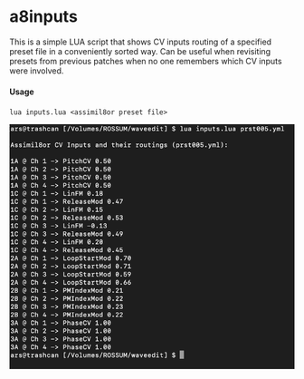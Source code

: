 # a8inputs

This is a simple LUA script that shows CV inputs routing of a specified preset file in a conveniently sorted way.
Can be useful when revisiting presets from previous patches when no one remembers which CV inputs were involved.

#### Usage

`lua inputs.lua <assimil8or preset file>`

![screenshot](screenshot.png)
